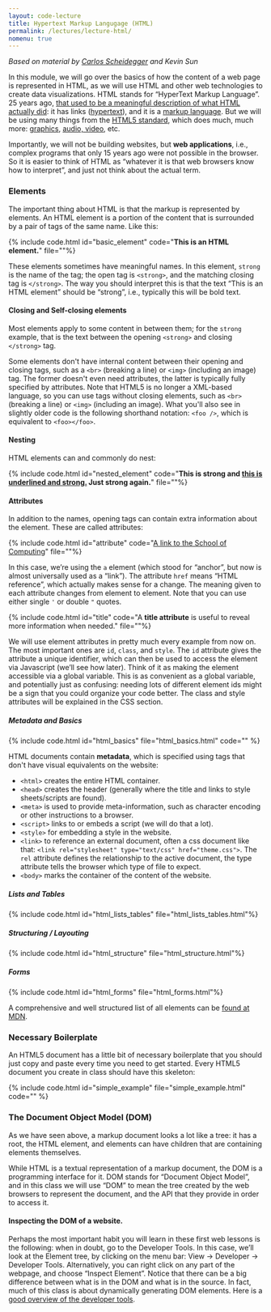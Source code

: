 ```yaml
---
layout: code-lecture
title: Hypertext Markup Langugage (HTML)
permalink: /lectures/lecture-html/
nomenu: true
---
```


*Based on material by [Carlos Scheidegger](http://cscheid.net/courses/spr15/cs444/lectures/week2.html) and Kevin Sun*  

In this module, we will go over the basics of how the content of a web page is represented in HTML, as we will use HTML and other web technologies to create data visualizations. HTML stands for “HyperText Markup Language”. 25 years ago, [that used to be a meaningful description of what HTML actually did](http://www.w3.org/People/Raggett/book4/ch02.html): it has links ([hypertext](http://en.wikipedia.org/wiki/Hypertext)), and it is a [markup language](http://en.wikipedia.org/wiki/Markup_language). But we will be using many things from the [HTML5 standard](https://www.w3.org/TR/html5/), which does much, much more: [graphics](https://developer.mozilla.org/en-US/docs/Web/SVG), [audio, video](https://developer.mozilla.org/en-US/docs/Web/Guide/HTML/Using_HTML5_audio_and_video), etc. 

Importantly, we will not be building websites, but **web applications**, i.e., complex programs that only 15 years ago were not possible in the browser. So it is easier to think of HTML as “whatever it is that web browsers know how to interpret”, and just not think about the actual term.

### Elements

The important thing about HTML is that the markup is represented by elements. An HTML element is a portion of the content that is surrounded by a pair of tags of the same name. Like this:

{% include code.html id="basic_element" code="<strong>This is an HTML element.</strong>"  file=""%}

These elements sometimes have meaningful names. In this element, `strong` is the name of the tag; the open tag is `<strong>`, and the matching closing tag is `</strong>`. The way you should interpret this is that the text “This is an HTML element” should be “strong”, i.e., typically this will be bold text.

#### Closing and Self-closing elements
Most elements apply to some content in between them; for the `strong` example, that is the text between the opening `<strong>` and closing `</strong>` tag. 

Some elements don't have internal content between their opening and closing tags, such as a ``<br>`` (breaking a line) or ``<img>`` (including an image) tag. The former doesn't even need attributes, the latter is typically fully specified by attributes. 
Note that HTML5 is no longer a XML-based language, so you can use tags without closing elements, such as ``<br>`` (breaking a line) or ``<img>`` (including an image). What you'll also see in slightly older code is the following shorthand notation: ``<foo />``, which is equivalent to ``<foo></foo>``.


#### Nesting
 
HTML elements can and commonly do nest:

{% include code.html id="nested_element" code="<strong>This is strong and <u>this is underlined and strong.</u> Just strong again.</strong>"  file=""%}

#### Attributes

In addition to the names, opening tags can contain extra information about the element. These are called attributes:

{% include code.html id="attribute" code="<a href='http://www.cs.utah.edu'>A link to the School of Computing</a>"   file=""%}

In this case, we’re using the ``a`` element (which stood for “anchor”, but now is almost universally used as a “link”). The attribute  ``href`` means “HTML reference”, which actually makes sense for a change. The meaning given to each attribute changes from element to element. Note that you can use either single `'` or double `"` quotes. 

{% include code.html id="title" code="A <strong title='More information on hover!'>title attribute</strong> is useful to reveal more information when needed."   file=""%}

We will use element attributes in pretty much every example from now on. The most important ones are ``id``, ``class``, and ``style``. The ``id`` attribute gives the attribute a unique identifier, which can then be used to access the element via Javascript (we’ll see how later). Think of it as making the element accessible via a global variable. This is as convenient as a global variable, and potentially just as confusing: needing lots of different element ids might be a sign that you could organize your code better. The class and style attributes will be explained in the CSS section.


##### Metadata and Basics
{% include code.html id="html_basics" file="html_basics.html" code="" %}

HTML documents contain **metadata**, which is specified using tags that don't have visual equivalents on the website:

* ``<html>`` creates the entire HTML container.  
* ``<head>`` creates the header (generally where the title and links to style sheets/scripts are found).  
* ``<meta>`` is used to provide meta-information, such as character encoding or other instructions to a browser. 
* ``<script>`` links to or embeds a script (we will do that a lot).  
* ``<style>`` for embedding a style in the website.  
*  ``<link>`` to reference an external document, often a css document like that: ``<link rel="stylesheet" type="text/css" href="theme.css">``. The `rel` attribute defines the relationship to the active document, the type attribute tells the browser which type of file to expect.   
* ``<body>`` marks the container of the content of the website.    

##### Lists and Tables
{% include code.html id="html_lists_tables" file="html_lists_tables.html"%}

##### Structuring / Layouting
{% include code.html id="html_structure" file="html_structure.html"%}

##### Forms
{% include code.html id="html_forms" file="html_forms.html"%}

 
 A comprehensive and well structured list of all elements can be [found at MDN](https://developer.mozilla.org/en-US/docs/Web/HTML/Element).
    
### Necessary Boilerplate

An HTML5 document has a little bit of necessary boilerplate that you should just copy and paste every time you need to get started. Every HTML5 document you create in class should have this skeleton:

{% include code.html id="simple_example" file="simple_example.html" code="" %}


### The Document Object Model (DOM) 

As we have seen above, a markup document looks a lot like a tree: it has a root, the HTML element, and elements can have children that are containing elements themselves.

While HTML is a textual representation of a markup document, the DOM is a programming interface for it. DOM stands for “Document Object Model”, and in this class we will use “DOM” to mean the tree created by the web browsers to represent the document, and the API that they provide in order to access it. 

#### Inspecting the DOM of a website.

Perhaps the most important habit you will learn in these first web lessons is the following: when in doubt, go to the Developer Tools. In this case, we’ll look at the Element tree, by clicking on the menu bar: View → Developer → Developer Tools. Alternatively, you can right click on any part of the webpage, and choose “Inspect Element”. Notice that there can be a big difference between what is in the DOM and what is in the source. In fact, much of this class is about dynamically generating DOM elements. Here is a [good overview of the developer tools](https://developer.chrome.com/devtools).

